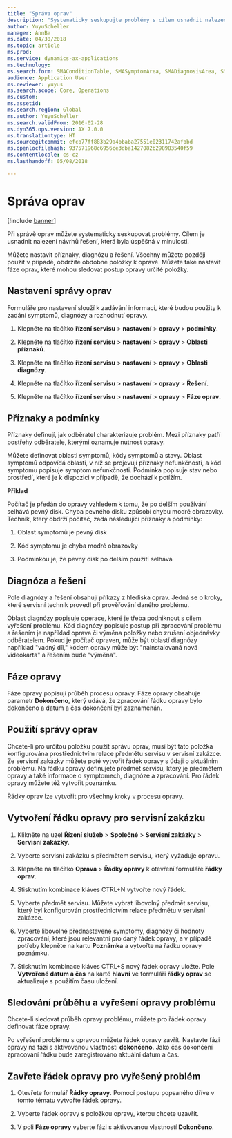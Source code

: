 ```yaml
---
title: "Správa oprav"
description: "Systematicky seskupujte problémy s cílem usnadnit nalezení návrhů řešení, která byla úspěšná v minulosti."
author: YuyuScheller
manager: AnnBe
ms.date: 04/30/2018
ms.topic: article
ms.prod: 
ms.service: dynamics-ax-applications
ms.technology: 
ms.search.form: SMAConditionTable, SMASymptomArea, SMADiagnosisArea, SMAResolutionTable, SMARepairStage
audience: Application User
ms.reviewer: yuyus
ms.search.scope: Core, Operations
ms.custom: 
ms.assetid: 
ms.search.region: Global
ms.author: YuyuScheller
ms.search.validFrom: 2016-02-28
ms.dyn365.ops.version: AX 7.0.0
ms.translationtype: HT
ms.sourcegitcommit: efcb77ff883b29a4bbaba27551e02311742afbbd
ms.openlocfilehash: 937571968c6956ce3dba1427082b298983540f59
ms.contentlocale: cs-cz
ms.lasthandoff: 05/08/2018

---
```


# <a name="repair-management"></a>Správa oprav       

[!include [banner](../includes/banner.md)]


Při správě oprav můžete systematicky seskupovat problémy. Cílem je usnadnit nalezení návrhů řešení, která byla úspěšná v minulosti.

Můžete nastavit příznaky, diagnózu a řešení. Všechny můžete později použít v případě, obdržíte obdobné položky k opravě. Můžete také nastavit fáze oprav, které mohou sledovat postup opravy určité položky.

## <a name="setting-up-repair-management"></a>Nastavení správy oprav

Formuláře pro nastavení slouží k zadávání informací, které budou použity k zadání symptomů, diagnózy a rozhodnutí opravy.

1.  Klepněte na tlačítko **řízení servisu** \> **nastavení** \> **opravy** \> **podmínky**.

2.  Klepněte na tlačítko **řízení servisu** \> **nastavení** \> **opravy** \> **Oblasti příznaků**.

3.  Klepněte na tlačítko **řízení servisu** \> **nastavení** \> **opravy** \> **Oblasti diagnózy**.

4.  Klepněte na tlačítko **řízení servisu** \> **nastavení** \> **opravy** \> **Řešení**.

5.  Klepněte na tlačítko **řízení servisu** \> **nastavení** \> **opravy** \> **Fáze oprav**.

## <a name="symptoms-and-conditions"></a>Příznaky a podmínky

Příznaky definují, jak odběratel charakterizuje problém. Mezi příznaky patří postřehy odběratele, kterými oznamuje nutnost opravy.

Můžete definovat oblasti symptomů, kódy symptomů a stavy. Oblast symptomů odpovídá oblasti, v níž se projevují příznaky nefunkčnosti, a kód symptomu popisuje symptom nefunkčnosti. Podmínka popisuje stav nebo prostředí, které je k dispozici v případě, že dochází k potížím.

**Příklad**

Počítač je předán do opravy vzhledem k tomu, že po delším používání selhává pevný disk. Chyba pevného disku způsobí chybu modré obrazovky. Technik, který obdrží počítač, zadá následující příznaky a podmínky:

1.  Oblast symptomů je pevný disk

2.  Kód symptomu je chyba modré obrazovky

3.  Podmínkou je, že pevný disk po delším použití selhává

## <a name="diagnosis-and-resolutions"></a>Diagnóza a řešení

Pole diagnózy a řešení obsahují příkazy z hlediska oprav. Jedná se o kroky, které servisní technik provedl při prověřování daného problému.

Oblast diagnózy popisuje operace, které je třeba podniknout s cílem vyřešení problému. Kód diagnózy popisuje postup při zpracování problému a řešením je například oprava či výměna položky nebo zrušení objednávky odběratelem. Pokud je počítač opraven, může být oblastí diagnózy například "vadný díl," kódem opravy může být "nainstalovaná nová videokarta" a řešením bude "výměna".

## <a name="repair-stages"></a>Fáze opravy

Fáze opravy popisují průběh procesu opravy. Fáze opravy obsahuje parametr **Dokončeno**, který udává, že zpracování řádku opravy bylo dokončeno a datum a čas dokončení byl zaznamenán.

## <a name="applying-repair-management"></a>Použití správy oprav

Chcete-li pro určitou položku použít správu oprav, musí být tato položka konfigurována prostřednictvím relace předmětu servisu v servisní zakázce. Ze servisní zakázky můžete poté vytvořit řádek opravy s údaji o aktuálním problému. Na řádku opravy definujete předmět servisu, který je předmětem opravy a také informace o symptomech, diagnóze a zpracování. Pro řádek opravy můžete též vytvořit poznámku.

Řádky oprav lze vytvořit pro všechny kroky v procesu opravy.

## <a name="create-a-repair-line-on-a-service-order"></a>Vytvoření řádku opravy pro servisní zakázku

1.  Klikněte na uzel **Řízení služeb** \> **Společné** \> **Servisní zakázky** \> **Servisní zakázky**.

2.  Vyberte servisní zakázku s předmětem servisu, který vyžaduje opravu.

3.  Klepněte na tlačítko **Oprava** \> **Řádky opravy** k otevření formuláře **řádky oprav**.

4.  Stisknutím kombinace kláves CTRL+N vytvořte nový řádek.

5.  Vyberte předmět servisu. Můžete vybrat libovolný předmět servisu, který byl konfigurován prostřednictvím relace předmětu v servisní zakázce.

6.  Vyberte libovolné přednastavené symptomy, diagnózy či hodnoty zpracování, které jsou relevantní pro daný řádek opravy, a v případě potřeby klepněte na kartu **Poznámka** a vytvořte na řádku opravy poznámku.

7.  Stisknutím kombinace kláves CTRL+S nový řádek opravy uložte. Pole **Vytvořené datum a čas** na kartě **hlavní** ve formuláři **řádky oprav** se aktualizuje s použitím času uložení.

## <a name="tracking-progress-and-resolving-a-repair-issue"></a>Sledování průběhu a vyřešení opravy problému

Chcete-li sledovat průběh opravy problému, můžete pro řádek opravy definovat fáze opravy.

Po vyřešení problému s opravou můžete řádek opravy zavřít. Nastavte fázi opravy na fázi s aktivovanou vlastností **dokončeno**. Jako čas dokončení zpracování řádku bude zaregistrováno aktuální datum a čas.

## <a name="close-a-repair-line-for-a-resolved-issue"></a>Zavřete řádek opravy pro vyřešený problém

1.  Otevřete formulář **Řádky opravy**. Pomocí postupu popsaného dříve v tomto tématu vytvořte řádek opravy.

2.  Vyberte řádek opravy s položkou opravy, kterou chcete uzavřít.

3.  V poli **Fáze opravy** vyberte fázi s aktivovanou vlastností **Dokončeno**.

  



